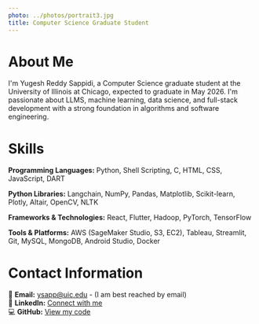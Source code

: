 ```yaml
---
photo: ../photos/portrait3.jpg
title: Computer Science Graduate Student
---
```


# About Me
I'm Yugesh Reddy Sappidi, a Computer Science graduate student at the University of Illinois at Chicago, expected to graduate in May 2026. I'm passionate about LLMS, machine learning, data science, and full-stack development with a strong foundation in algorithms and software engineering.

# Skills

**Programming Languages:** Python, Shell Scripting, C, HTML, CSS, JavaScript, DART

**Python Libraries:** Langchain, NumPy, Pandas, Matplotlib, Scikit-learn, Plotly, Altair, OpenCV, NLTK

**Frameworks & Technologies:** React, Flutter, Hadoop, PyTorch, TensorFlow

**Tools & Platforms:** AWS (SageMaker Studio, S3, EC2), Tableau, Streamlit, Git, MySQL, MongoDB, Android Studio, Docker



# Contact Information

📧 **Email:** [ysapp@uic.edu](mailto:ysapp@uic.edu) - (I am best reached by email)  
🔗 **LinkedIn:** [Connect with me](https://linkedin.com/in/yugesh-reddy)  
💻 **GitHub:** [View my code](https://github.com/Yugesh-reddy)


